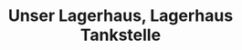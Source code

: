---
title: "Unser Lagerhaus, Lagerhaus Tankstelle"
url: /st-paul-im-lavanttal/unser-lagerhaus-lagerhaus-tankstelle/
shop: Baumarkt
---
